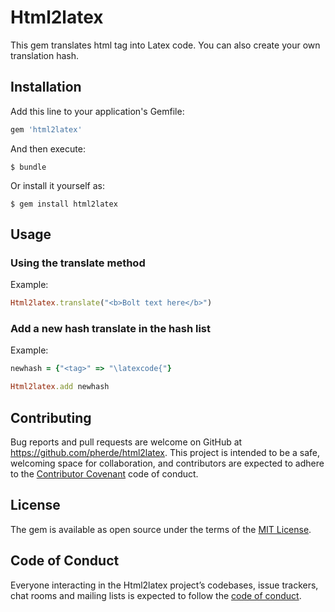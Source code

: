 # Html2latex

This gem translates html tag into Latex code. You can also create your own translation hash.

## Installation

Add this line to your application's Gemfile:

```ruby
gem 'html2latex'
```

And then execute:

    $ bundle

Or install it yourself as:

    $ gem install html2latex

## Usage

### Using the  translate method

Example:

```ruby
Html2latex.translate("<b>Bolt text here</b>")
```
### Add a new hash translate in the hash list

Example:

```ruby
newhash = {"<tag>" => "\latexcode{"}
 ```
```ruby
Html2latex.add newhash
 ```

## Contributing

Bug reports and pull requests are welcome on GitHub at https://github.com/pherde/html2latex. This project is intended to be a safe, welcoming space for collaboration, and contributors are expected to adhere to the [Contributor Covenant](http://contributor-covenant.org) code of conduct.

## License

The gem is available as open source under the terms of the [MIT License](http://opensource.org/licenses/MIT).

## Code of Conduct

Everyone interacting in the Html2latex project’s codebases, issue trackers, chat rooms and mailing lists is expected to follow the [code of conduct](https://github.com/pherde/html2latex/blob/master/CODE_OF_CONDUCT.md).
